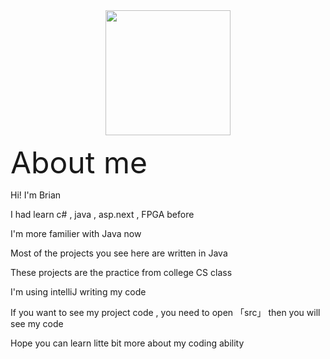 <div id = "header" align = "center">
   <img src="https://media.giphy.com/media/kje0rsDyVEMEzQLPol/giphy.gif" width="200"/>
</div>

<font size = "+10">About me</font>

Hi! I'm Brian 

I had learn c# , java , asp.next , FPGA before

I'm more familier with Java now

Most of the projects you see here are written in Java

These projects are the practice from college CS class

I'm using intelliJ writing my code 

If you want to see my project code , you need to open 「src」 then you will see my code

Hope you can learn litte bit more about my coding ability


<!---
BrianSiao1530/BrianSiao1530 is a ✨ special ✨ repository because its `README.md` (this file) appears on your GitHub profile.
You can click the Preview link to take a look at your changes.
--->
